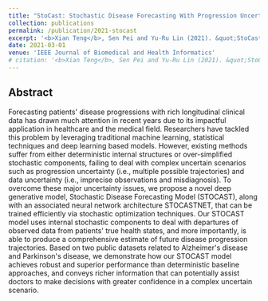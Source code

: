```yaml
---
title: "StoCast: Stochastic Disease Forecasting With Progression Uncertainty"
collection: publications
permalink: /publication/2021-stocast
excerpt: '<b>Xian Teng</b>, Sen Pei and Yu-Ru Lin (2021). &quot;StoCast: Stochastic Disease Forecasting With Progression Uncertainty.&quot; <i>IEEE Journal of Biomedical and Health Informatics</i>. vol. 25, no. 3, pp. 850-861, March 2021. ([link](https://ieeexplore.ieee.org/document/9132696), [pdf](/files/pdf/research/2021-stocast.pdf), [github](https://github.com/picsolab/StoCast))'
date: 2021-03-01
venue: 'IEEE Journal of Biomedical and Health Informatics'
# citation: '<b>Xian Teng</b>, Sen Pei and Yu-Ru Lin (2021). &quot;StoCast: Stochastic Disease Forecasting With Progression Uncertainty.&quot; <i>IEEE Journal of Biomedical and Health Informatics</i>. vol. 25, no. 3, pp. 850-861, March 2021. doi: 10.1109/JBHI.2020.3006719.'
---
```




## Abstract

 Forecasting patients' disease progressions with rich longitudinal clinical data has drawn much attention in recent years due to its impactful application in healthcare and the medical field. Researchers have tackled this problem by leveraging traditional machine learning, statistical techniques and deep learning based models. However, existing methods suffer from either deterministic internal structures or over-simplified stochastic components, failing to deal with complex uncertain scenarios such as progression uncertainty (i.e., multiple possible trajectories) and data uncertainty (i.e., imprecise observations and misdiagnosis). To overcome these major uncertainty issues, we propose a novel deep generative model, Stochastic Disease Forecasting Model (STOCAST), along with an associated neural network architecture STOCASTNET, that can be trained efficiently via stochastic optimization techniques. Our STOCAST model uses internal stochastic components to deal with departures of observed data from patients' true health states, and more importantly, is able to produce a comprehensive estimate of future disease progression trajectories. Based on two public datasets related to Alzheimer's disease and Parkinson's disease, we demonstrate how our STOCAST model achieves robust and superior performance than deterministic baseline approaches, and conveys richer information that can potentially assist doctors to make decisions with greater confidence in a complex uncertain scenario.